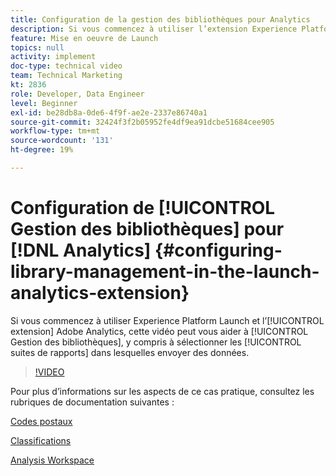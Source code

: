 ```yaml
---
title: Configuration de la gestion des bibliothèques pour Analytics
description: Si vous commencez à utiliser l’extension Experience Platform Launch pour Adobe Analytics, cette vidéo peut vous aider à gérer la bibliothèque de la configuration, y compris à sélectionner les suites de rapports dans lesquelles vous souhaitez envoyer des données.
feature: Mise en oeuvre de Launch
topics: null
activity: implement
doc-type: technical video
team: Technical Marketing
kt: 2836
role: Developer, Data Engineer
level: Beginner
exl-id: be28db8a-0de6-4f9f-ae2e-2337e86740a1
source-git-commit: 32424f3f2b05952fe4df9ea91dcbe51684cee905
workflow-type: tm+mt
source-wordcount: '131'
ht-degree: 19%

---
```


# Configuration de [!UICONTROL Gestion des bibliothèques] pour [!DNL Analytics] {#configuring-library-management-in-the-launch-analytics-extension}

Si vous commencez à utiliser Experience Platform Launch et l’[!UICONTROL extension] Adobe Analytics, cette vidéo peut vous aider à [!UICONTROL Gestion des bibliothèques], y compris à sélectionner les [!UICONTROL suites de rapports] dans lesquelles envoyer des données.

>[!VIDEO](https://video.tv.adobe.com/v/27092/?quality=12)

Pour plus d’informations sur les aspects de ce cas pratique, consultez les rubriques de documentation suivantes :

[Codes postaux](https://docs.adobe.com/help/en/analytics/components/variables/dimensions-reports/reports-zip.html)

[Classifications](https://docs.adobe.com/content/help/fr-FR/analytics/components/classifications/c-classifications.html)

[Analysis Workspace](https://docs.adobe.com/content/help/fr-FR/analytics/analyze/analysis-workspace/home.html)
